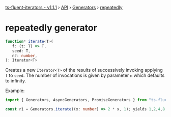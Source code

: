 [ts-fluent-iterators - v1.1.1](../../README.md) › [API](../index.md) ›
[Generators](../index.md#generators) › [repeatedly](repeatedly.md)

# repeatedly generator
```typescript
function* iterate<T>(
   f: (t: T) => T,
   seed: T,
   n?: number, 
): Iterator<T>
```

Creates a new `Iterator<T>` of the results of successively invoking
applying `f` to `seed`.
The number of invocations is given by parameter `n` which defaults to infinity.


Example:
```typescript
import { Generators, AsyncGenerators, PromiseGenerators } from "ts-fluent-iterators";

const r1 = Generators.iterate((x: number) => 2 * x, 1); yields 1,2,4,8,16,...
```

